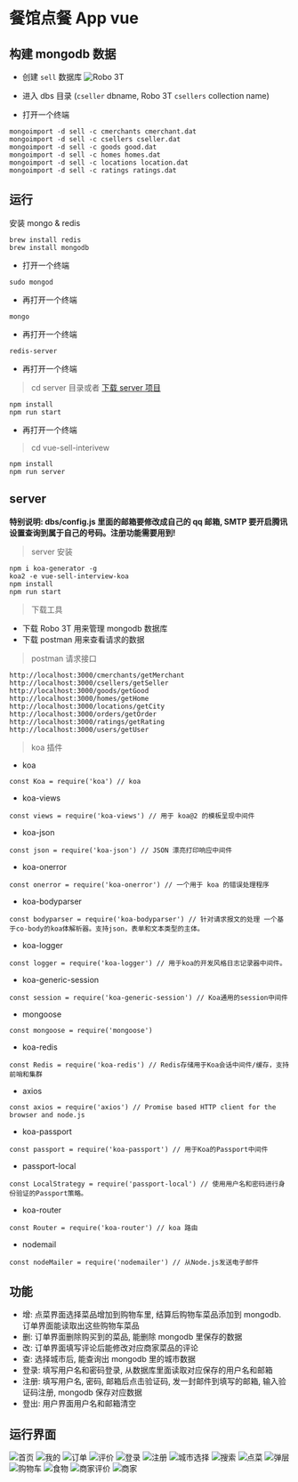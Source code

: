 <!--
 * @Description:
 * @version:
 * @Author: GanEhank
 * @Date: 2019-06-09 02:19:56
 * @LastEditors: GanEhank
 * @LastEditTime: 2019-08-15 18:19:01
 -->

# 餐馆点餐 App vue

## 构建 mongodb 数据

- 创建 `sell` 数据库
![Robo 3T](https://i.loli.net/2019/08/15/6xL9MRak8FOo7Tz.png)

- 进入 dbs 目录
(`cseller` dbname, Robo 3T `csellers` collection name)

- 打开一个终端

```node
mongoimport -d sell -c cmerchants cmerchant.dat
mongoimport -d sell -c csellers cseller.dat
mongoimport -d sell -c goods good.dat
mongoimport -d sell -c homes homes.dat
mongoimport -d sell -c locations location.dat
mongoimport -d sell -c ratings ratings.dat
```

## 运行

安装 mongo & redis

```node
brew install redis
brew install mongodb
```

- 打开一个终端

```node
sudo mongod
```

- 再打开一个终端

```node
mongo
```

- 再打开一个终端

```node
redis-server
```

- 再打开一个终端

> cd server 目录或者 [下载 server 项目](https://github.com/GanYihuan/vue-sell-interview-koa)

```node
npm install
npm run start
```

- 再打开一个终端

> cd vue-sell-interivew

```node
npm install
npm run server
```

## server

**特别说明: dbs/config.js 里面的邮箱要修改成自己的 qq 邮箱, SMTP 要开启腾讯设置查询到属于自己的号码。注册功能需要用到!**

> server 安装

```node
npm i koa-generator -g
koa2 -e vue-sell-interview-koa
npm install
npm run start
```

> 下载工具

- 下载 Robo 3T 用来管理 mongodb 数据库
- 下载 postman 用来查看请求的数据

> postman 请求接口

```node
http://localhost:3000/cmerchants/getMerchant
http://localhost:3000/csellers/getSeller
http://localhost:3000/goods/getGood
http://localhost:3000/homes/getHome
http://localhost:3000/locations/getCity
http://localhost:3000/orders/getOrder
http://localhost:3000/ratings/getRating
http://localhost:3000/users/getUser
```

> koa 插件

- koa

```node
const Koa = require('koa') // koa
```

- koa-views

```node
const views = require('koa-views') // 用于 koa@2 的模板呈现中间件
```

- koa-json

```node
const json = require('koa-json') // JSON 漂亮打印响应中间件
```

- koa-onerror

```node
const onerror = require('koa-onerror') // 一个用于 koa 的错误处理程序
```

- koa-bodyparser

```node
const bodyparser = require('koa-bodyparser') // 针对请求报文的处理 一个基于co-body的koa体解析器。支持json，表单和文本类型的主体。
```

- koa-logger

```node
const logger = require('koa-logger') // 用于koa的开发风格日志记录器中间件。
```

- koa-generic-session

```node
const session = require('koa-generic-session') // Koa通用的session中间件
```

- mongoose

```node
const mongoose = require('mongoose')
```

- koa-redis

```node
const Redis = require('koa-redis') // Redis存储用于Koa会话中间件/缓存，支持前哨和集群
```

- axios

```node
const axios = require('axios') // Promise based HTTP client for the browser and node.js
```

- koa-passport

```node
const passport = require('koa-passport') // 用于Koa的Passport中间件
```

- passport-local

```node
const LocalStrategy = require('passport-local') // 使用用户名和密码进行身份验证的Passport策略。
```

- koa-router

```node
const Router = require('koa-router') // koa 路由
```

- nodemail

```node
const nodeMailer = require('nodemailer') // 从Node.js发送电子邮件
```

## 功能

- 增: 点菜界面选择菜品增加到购物车里, 结算后购物车菜品添加到 mongodb. 订单界面能读取出这些购物车菜品
- 删: 订单界面删除购买到的菜品, 能删除 mongodb 里保存的数据
- 改: 订单界面填写评论后能修改对应商家菜品的评论
- 查: 选择城市后, 能查询出 mongodb 里的城市数据
- 登录: 填写用户名和密码登录, 从数据库里面读取对应保存的用户名和邮箱
- 注册: 填写用户名, 密码, 邮箱后点击验证码, 发一封邮件到填写的邮箱, 输入验证码注册, mongodb 保存对应数据
- 登出: 用户界面用户名和邮箱清空

## 运行界面

![首页](https://i.loli.net/2019/07/07/5d21dcb8ec98213034.png)
![我的](https://i.loli.net/2019/07/07/5d21dcc8187b090045.png)
![订单](https://i.loli.net/2019/07/07/5d21ddfe3953132679.png)
![评价](https://i.loli.net/2019/07/07/5d21de109e60c60434.png)
![登录](https://i.loli.net/2019/07/07/5d21dde55a95667685.png)
![注册](https://i.loli.net/2019/07/07/5d21ddd7c135584780.png)
![城市选择](https://i.loli.net/2019/07/07/5d21dcdccdd8e17054.png)
![搜索](https://i.loli.net/2019/07/07/5d21dcfa7599180670.png)
![点菜](https://i.loli.net/2019/07/07/5d21dd3cac9b233136.png)
![弹层](https://i.loli.net/2019/07/07/5d21dd967e11592097.png)
![购物车](https://i.loli.net/2019/07/07/5d21dd864f1d082015.png)
![食物](https://i.loli.net/2019/07/07/5d21ddc04587a74086.png)
![商家评价](https://i.loli.net/2019/07/07/5d21dd1e48ba716486.png)
![商家](https://i.loli.net/2019/07/07/5d21dd0e5ad8351348.png)